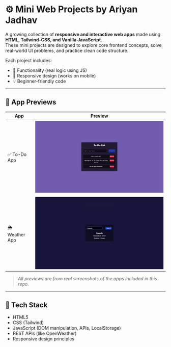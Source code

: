 # ⚙️ Mini Web Projects by Ariyan Jadhav

A growing collection of **responsive and interactive web apps** made using **HTML, Tailwind-CSS, and Vanilla JavaScript**.  
These mini projects are designed to explore core frontend concepts, solve real-world UI problems, and practice clean code structure.

Each project includes:
- 🔧 Functionality (real logic using JS)
- 💅 Responsive design (works on mobile)
- 💡 Beginner-friendly code

---

## 📸 App Previews

| App           | Preview                          |
|---------------|----------------------------------|
| ✅ To-Do App   | ![](to-do/preview.png)   |
|                |                                  |
| 🌦️ Weather App| ![](weather-app/preview.png)|


> _All previews are from real screenshots of the apps included in this repo._

---

## 🧰 Tech Stack

- HTML5  
- CSS (Tailwind)  
- JavaScript (DOM manipulation, APIs, LocalStorage)  
- REST APIs (like OpenWeather)  
- Responsive design principles
